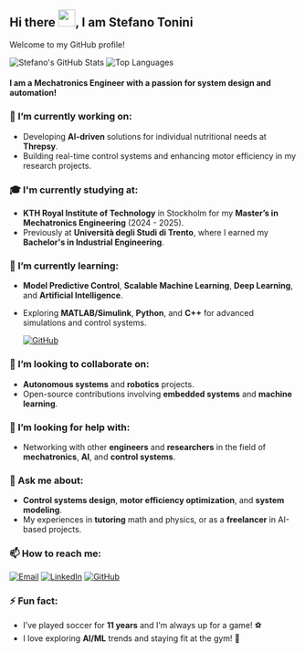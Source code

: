 ## Hi there <img src="https://media.giphy.com/media/hvRJCLFzcasrR4ia7z/giphy.gif" width="30px">, I am Stefano Tonini

Welcome to my GitHub profile!

![Stefano's GitHub Stats](https://github-readme-stats.vercel.app/api?username=Grandediw&show_icons=true&theme=radical)
![Top Languages](https://github-readme-stats.vercel.app/api/top-langs/?username=Grandediw&layout=compact&theme=radical)


#### I am a Mechatronics Engineer with a passion for system design and automation!


### 🔭 I’m currently working on:
- Developing **AI-driven** solutions for individual nutritional needs at **Threpsy**.
- Building real-time control systems and enhancing motor efficiency in my research projects.

### 🎓 I'm currently studying at:
- **KTH Royal Institute of Technology** in Stockholm for my **Master’s in Mechatronics Engineering** (2024 - 2025).
- Previously at **Università degli Studi di Trento**, where I earned my **Bachelor's in Industrial Engineering**.

### 🌱 I’m currently learning:
- **Model Predictive Control**, **Scalable Machine Learning**, **Deep Learning**, and **Artificial Intelligence**.
- Exploring **MATLAB/Simulink**, **Python**, and **C++** for advanced simulations and control systems.

  [![GitHub](https://img.shields.io/badge/GitHub-100000?style=flat&logo=github&logoColor=white)](https://github.com/Grandediw)


### 👯 I’m looking to collaborate on:
- **Autonomous systems** and **robotics** projects.
- Open-source contributions involving **embedded systems** and **machine learning**.

### 🤔 I’m looking for help with:
- Networking with other **engineers** and **researchers** in the field of **mechatronics**, **AI**, and **control systems**.

### 💬 Ask me about:
- **Control systems design**, **motor efficiency optimization**, and **system modeling**.
- My experiences in **tutoring** math and physics, or as a **freelancer** in AI-based projects.

### 📫 How to reach me:
[![Email](https://img.shields.io/badge/Email-D14836?style=flat&logo=gmail&logoColor=white)](mailto:stefanotonini26@gmail.com)
[![LinkedIn](https://img.shields.io/badge/LinkedIn-0077B5?style=flat&logo=linkedin&logoColor=white)](https://www.linkedin.com/in/stefano-tonini)
[![GitHub](https://img.shields.io/badge/GitHub-100000?style=flat&logo=github&logoColor=white)](https://github.com/Grandediw)



### ⚡ Fun fact:
- I’ve played soccer for **11 years** and I’m always up for a game! ⚽
- I love exploring **AI/ML** trends and staying fit at the gym! 💪
